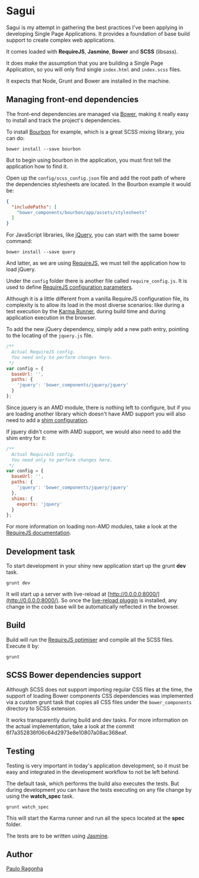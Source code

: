 # Sagui

Sagui is my attempt in gathering the best practices I've been applying in developing Single Page Applications. It provides a foundation of base build support to create complex web applications.

It comes loaded with **RequireJS**, **Jasmine**, **Bower** and **SCSS** (libsass).

It does make the assumption that you are building a Single Page Application, so you will only find single `index.html` and `index.scss` files.

It expects that Node, Grunt and Bower are installed in the machine.

## Managing front-end dependencies

The front-end dependencies are managed via [Bower](http://bower.io), making it really easy to install and track the project's dependencies.

To install [Bourbon](http://bourbon.io) for example, which is a great SCSS mixing library, you can do:

```shell
bower install --save bourbon
```

But to begin using bourbon in the application, you must first tell the application how to find it.

Open up the `config/scss_config.json` file and add the root path of where the dependencies stylesheets are located. In the Bourbon example it would be:

```json
{
  "includePaths": [
    "bower_components/bourbon/app/assets/stylesheets"
  ]
}
```

For JavaScript libraries, like [jQuery](http://jquery.com), you can start with the same bower command:

```shell
bower install --save query
```

And latter, as we are using [RequireJS](http://requirejs.org), we must tell the application how to load jQuery.

Under the `config` folder there is another file called `require_config.js`. It is used to define [RequireJS configuration parameters](http://requirejs.org/docs/api.html#config). 

Although it is a little different from a vanilla RequireJS configuration file, its complexity is to allow its load in the most diverse scenarios: like during a test execution by the [Karma Runner](http://karma-runner.github.io), during build time and during application execution in the browser.

To add the new jQuery dependency, simply add a new path entry, pointing to the locating of the `jquery.js` file.

```js
/**
  Actual RequireJS config.
  You need only to perform changes here.
 */
var config = {
  baseUrl: '',
  paths: {
    'jquery': 'bower_components/jquery/jquery'
  }
};
```

Since jquery is an AMD module, there is nothing left to configure, but if you are loading another library which doesn't have AMD support you will also need to add a [shim configuration](http://requirejs.org/docs/api.html#config-shim).

If jquery didn't come with AMD support, we would also need to add the shim entry for it:

```js
/**
  Actual RequireJS config.
  You need only to perform changes here.
 */
var config = {
  baseUrl: '',
  paths: {
    'jquery': 'bower_components/jquery/jquery'
  },
  shims: {
    exports: 'jquery'
  }
};
```

For more information on loading non-AMD modules, take a look at the [RequireJS documentation](http://requirejs.org/docs/api.html#config-shim).

## Development task

To start development in your shiny new application start up the grunt **dev** task.

```shell
grunt dev
```

It will start up a server with live-reload at [http://0.0.0.0:8000/](http://0.0.0.0:8000/). So once the [live-reload pluggin](https://chrome.google.com/webstore/detail/livereload/jnihajbhpnppcggbcgedagnkighmdlei) is installed, any change in the code base will be automatically reflected in the browser.


## Build

Build will run the [RequireJS optimiser](http://requirejs.org/docs/optimization.html) and compile all the SCSS files. Execute it by:

```shell
grunt
```

## SCSS Bower dependencies support

Although SCSS does not support importing regular CSS files at the time, the support of loading Bower components CSS dependencies was implemented via a custom grunt task that copies all CSS files under the `bower_components` directory to SCSS extension.

It works transparently during build and dev tasks. For more information on the actual implementation, take a look at the commit 6f7a352836f06c64d2973e8e10807a08ac368eaf.

## Testing

Testing is very important in today's application development, so it must be easy and integrated in the development workflow to not be left behind.

The default task, which performs the build also executes the tests. But during development you can have the tests executing on any file change by using the **watch_spec** task.

```shell
grunt watch_spec
```

This will start the Karma runner and run all the specs located at the **spec** folder.

The tests are to be written using [Jasmine](http://jasmine.github.io/1.3/introduction.html).

## Author

[Paulo Ragonha](https://github.com/pirelenito)